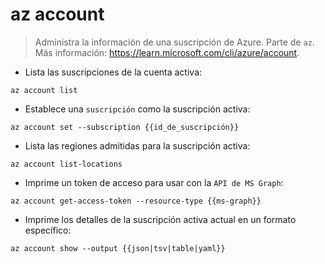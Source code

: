 # az account

> Administra la información de una suscripción de Azure.
> Parte de `az`.
> Más información: <https://learn.microsoft.com/cli/azure/account>.

- Lista las suscripciones de la cuenta activa:

`az account list`

- Establece una `suscripción` como la suscripción activa:

`az account set --subscription {{id_de_suscripción}}`

- Lista las regiones admitidas para la suscripción activa:

`az account list-locations`

- Imprime un token de acceso para usar con la `API de MS Graph`:

`az account get-access-token --resource-type {{ms-graph}}`

- Imprime los detalles de la suscripción activa actual en un formato específico:

`az account show --output {{json|tsv|table|yaml}}`
